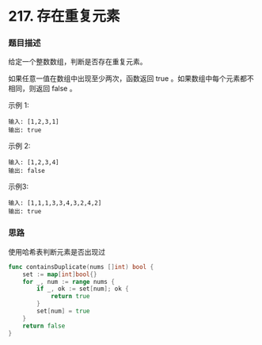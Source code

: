 # 217. 存在重复元素

### 题目描述

给定一个整数数组，判断是否存在重复元素。

如果任意一值在数组中出现至少两次，函数返回 true 。如果数组中每个元素都不相同，则返回 false 。


示例 1:

```
输入: [1,2,3,1]
输出: true
```
示例 2:

```
输入: [1,2,3,4]
输出: false
```

示例3:

```
输入: [1,1,1,3,3,4,3,2,4,2]
输出: true
```

### 思路

使用哈希表判断元素是否出现过

```go
func containsDuplicate(nums []int) bool {
    set := map[int]bool{}
    for _, num := range nums {
        if _, ok := set[num]; ok {
            return true
        }
        set[num] = true
    }
    return false
}
```